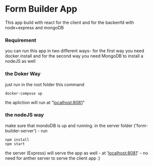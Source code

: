 # Form Builder App 
This app build with react for the client and for the backenfd with node+express and mongoDB

### Requirement
you can run this app in two different ways-
for the first way you need docker install
and for the second way you need MongoDB to install a nodeJS as well

### the Doker Way
just run in the root folder this command

    docker-compose up 
the apliction will run at  "[localhost:8081](localhost:8081)"


### the nodeJS way 
make sure that mondoDB is up and running.
in the server folder ('form-builder-server') - run 

    npm install 
    npm start
 the server (Express) will serve the app as well - at '[localhost:8081](localhot:8081)' -
 no need for anther server to serve the client app :)